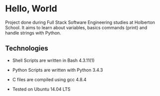 # Hello, World

Project done during Full Stack Software Engineering studies at Holberton School. It aims to learn about variables, basics commands (print) and handle strings with Python.



## Technologies

- Shell Scripts are written in Bash 4.3.11(1)

- Python Scripts are written with Python 3.4.3

- C files are compiled using gcc 4.8.4

- Tested on Ubuntu 14.04 LTS


